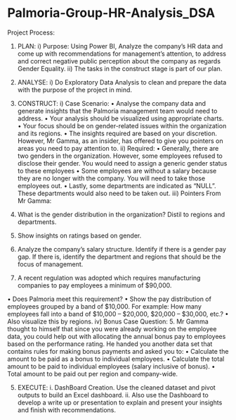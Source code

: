 # Palmoria-Group-HR-Analysis_DSA
Project Process: 
1.	PLAN:
i)	Purpose: Using Power BI, Analyze the company’s HR data and come up with recommendations for management’s attention, to address and correct negative public perception about the company as regards Gender Equality.
ii)	The tasks in the construct stage is part of our plan.

2.	ANALYSE:
i)	Do Exploratory Data Analysis to clean and prepare the data with the purpose of the project in mind.

3.	CONSTRUCT:
i)	Case Scenario: 
•	Analyse the company data and generate insights that the Palmoria management team would need to address.
•	Your analysis should be visualized using appropriate charts.
•	Your focus should be on gender-related issues within the organization and its regions.
•	The insights required are based on your discretion. However, Mr Gamma, as an insider, has offered to give you pointers on areas you need to pay attention to.
ii)	Required:
•	Generally, there are two genders in the organization. However, some employees
refused to disclose their gender. You would need to assign a generic gender status to these employees
•	Some employees are without a salary because they are no longer with the company. You will need to take those employees out.
•	Lastly, some departments are indicated as “NULL”. These departments would also
need to be taken out.
iii)	Pointers From Mr Gamma:
1.	What is the gender distribution in the organization? Distil to regions and departments.
2.	Show insights on ratings based on gender.
3.	Analyze the company’s salary structure. Identify if there is a gender pay gap. If there is, identify the department and regions that should be the focus of management.
4.	A recent regulation was adopted which requires manufacturing companies to pay employees a minimum of $90,000.

•	Does Palmoria meet this requirement?
•	Show the pay distribution of employees grouped by a band of $10,000. For example: How many employees fall into a band of $10,000 – $20,000, $20,000 – $30,000, etc.? 
•	Also visualize this by regions.
iv)	Bonus Case Question:
5.	   Mr Gamma thought to himself that since you were already working on the               employee data, you could help out with allocating the annual bonus pay to employees based on the performance rating. He handed you another data set that contains rules for making bonus payments and asked you to:
•	Calculate the amount to be paid as a bonus to individual employees.
•	Calculate the total amount to be paid to individual employees (salary inclusive of bonus).
•	Total amount to be paid out per region and company-wide.

5.	EXECUTE:
i.  DashBoard Creation.
Use the cleaned dataset and pivot outputs to build an Excel dashboard. 
ii. Also use the Dashboard to develop a write up or presentation to explain and present your insights and finish with recommendations.
